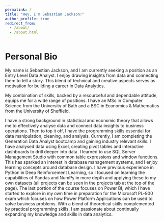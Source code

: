 ```yaml
---
permalink: /
title: "Hey, I'm Sebastian Jackson!"
author_profile: true
redirect_from: 
  - /about/
  - /about.html
---
```


# Personal Bio

My name is Sebastian Jackson, and I am currently seeking a position as an Entry Level Data Analyst. I enjoy drawing insights from data and connecting them to tell a story. This blend of technical and creative aspects serves as motivation for building a career in Data Analytics.

My combination of skills, backed by a resourceful and dependable attitude, equips me for a wide range of positions. I have an MSc in Computer Science from the University of Bath and a BSC in Economics & Mathematics from the University of Sheffield.

I have a strong background in statistical and economic theory that allows me to effectively analyse data and connect data insights to business operations. Then to top it off, I have the programming skills essential for data manipulation, cleaning, and analysis.
Currently, I am completing the Generation Data Analyst bootcamp and gaining industry relevant skills. I have analysed data using Excel, creating pivot tables and interactive dashboards to drill deeper into data. I learned to use SQL Server Management Studio with common table expressions and window functions. This has sparked an interest in database management systems, and I enjoy learning concepts around database design. I have previous experience in Python in Deep Reinforcement Learning, so I focused on learning the capabilities of Pandas and NumPy in more depth and applying these to my own datasets (all projects can be seen in the projects tab at the top of the page). The last portion of the course focuses on Power BI, which I have started to explore in my own time in preparation for the Microsoft PL-900 exam which focuses on how Power Platform Applications can be used to solve business problems.
With a blend of theoretical skills complemented by practical programming skills, I am passionate about continually expanding my knowledge and skills in data analytics. 
